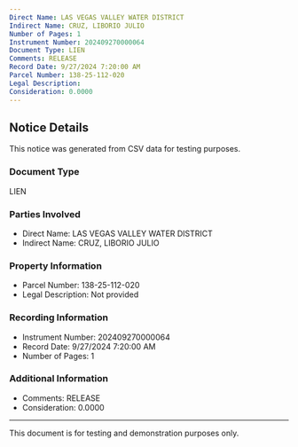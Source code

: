 ```yaml
---
Direct Name: LAS VEGAS VALLEY WATER DISTRICT
Indirect Name: CRUZ, LIBORIO JULIO
Number of Pages: 1
Instrument Number: 202409270000064
Document Type: LIEN
Comments: RELEASE
Record Date: 9/27/2024 7:20:00 AM
Parcel Number: 138-25-112-020
Legal Description: 
Consideration: 0.0000
---
```


## Notice Details

This notice was generated from CSV data for testing purposes.

### Document Type
LIEN

### Parties Involved
- Direct Name: LAS VEGAS VALLEY WATER DISTRICT
- Indirect Name: CRUZ, LIBORIO JULIO

### Property Information
- Parcel Number: 138-25-112-020
- Legal Description: Not provided

### Recording Information
- Instrument Number: 202409270000064
- Record Date: 9/27/2024 7:20:00 AM
- Number of Pages: 1

### Additional Information
- Comments: RELEASE
- Consideration: 0.0000

---

This document is for testing and demonstration purposes only.
